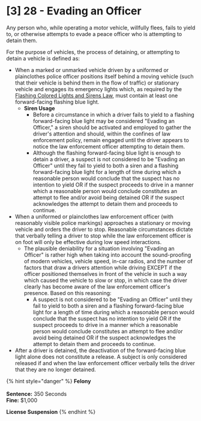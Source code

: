 # \[3] 28 - Evading an Officer

Any person who, while operating a motor vehicle, willfully flees, fails to yield to, or otherwise attempts to evade a peace officer who is attempting to detain them.

For the purpose of vehicles, the process of detaining, or attempting to detain a vehicle is defined as:&#x20;

* When a marked or unmarked vehicle driven by a uniformed or plainclothes police officer positions itself behind a moving vehicle (such that their vehicle is behind them in the flow of traffic) or stationary vehicle and engages its emergency lights which, as required by the [Flashing Colored Lights and Sirens Law](3-42-vehicle-flashing-colored-lights-and-sirens.md), must contain at least one forward-facing flashing blue light.
  * **Siren Usage**
    * Before a circumstance in which a driver fails to yield to a flashing forward-facing blue light may be considered "Evading an Officer," a siren should be activated and employed to gather the driver's attention and should, within the confines of law enforcement policy, remain engaged until the driver appears to notice the law enforcement officer attempting to detain them.&#x20;
    * Although the flashing forward-facing blue light is enough to detain a driver, a suspect is not considered to be "Evading an Officer" until they fail to yield to both a siren and a flashing forward-facing blue light for a length of time during which a reasonable person would conclude that the suspect has no intention to yield OR if the suspect proceeds to drive in a manner which a reasonable person would conclude constitutes an attempt to flee and/or avoid being detained OR if the suspect acknowledges the attempt to detain them and proceeds to continue.
* When a uniformed or plainclothes law enforcement officer (with reasonably visible police markings) approaches a stationary or moving vehicle and orders the driver to stop. Reasonable circumstances dictate that verbally telling a driver to stop while the law enforcement officer is on foot will only be effective during low speed interactions.&#x20;
  * The plausible deniability for a situation involving "Evading an Officer" is rather high when taking into account the sound-proofing of modern vehicles, vehicle speed, in-car radios, and the number of factors that draw a drivers attention while driving EXCEPT if the officer positioned themselves in front of the vehicle in such a way which caused the vehicle to slow or stop, in which case the driver clearly has become aware of the law enforcement officer's presence. Based on this reasoning:&#x20;
    * A suspect is not considered to be "Evading an Officer" until they fail to yield to both a siren and a flashing forward-facing blue light for a length of time during which a reasonable person would conclude that the suspect has no intention to yield OR if the suspect proceeds to drive in a manner which a reasonable person would conclude constitutes an attempt to flee and/or avoid being detained OR if the suspect acknowledges the attempt to detain them and proceeds to continue.
* After a driver is detained, the deactivation of the forward-facing blue light alone does not constitute a release. A subject is only considered released if and when the law enforcement officer verbally tells the driver that they are no longer detained.

{% hint style="danger" %}
**Felony**\
\
**Sentence:** 350 Seconds\
**Fine:** $1,000

**License Suspension**
{% endhint %}
